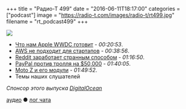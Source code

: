 +++
title = "Радио-Т 499"
date = "2016-06-11T18:17:00"
categories = ["podcast"]
image = "https://radio-t.com/images/radio-t/rt499.jpg"
filename = "rt_podcast499"
+++

![](https://radio-t.com/images/radio-t/rt499.jpg)

- [Что нам Apple WWDC готовит](http://techcrunch.com/2016/06/10/what-to-expect-at-apples-wwdc-keynote/) - *00:20:53*.
- [AWS не подходит для стартапов](http://www.smashcompany.com/technology/aws-is-inappropriate-for-small-startups-because-its-complexity-demands-a-specialist) - *00:38:56*.
- [Reddit заработает странным способом](http://thenextweb.com/insider/2016/06/07/reddit-may-hit-upon-way-earn-money-without-users-ever-knowing-thats-good-thing/) - *01:16:50*.
- [PayPal против тролля на $50,000](http://thenextweb.com/insider/2016/06/09/paypal-wont-refund-twitch-trolls-50000-in-donations/) - *01:40:05*.
- [Moto Z и его модули](http://www.theverge.com/2016/6/9/11889076/lenovo-moto-z-mod-smartphone-specs-announcement) - *01:49:52*.
- Темы наших слушателей

_Спонсор этого выпуска [DigitalOcean](https://www.digitalocean.com)_

[аудио](http://cdn.radio-t.com/rt_podcast499.mp3) ● [лог чата](http://chat.radio-t.com/logs/radio-t-499.html)
<audio src="http://cdn.radio-t.com/rt_podcast499.mp3" preload="none"></audio>
